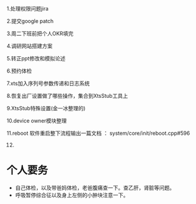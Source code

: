 1.处理权限问题jira  

2.提交google patch

3.周二下班前把个人OKR填完

4.调研网站搭建方案

5.转正ppt修改和模拟论述

6.预约体检

7.xts加入序列号参数传递和日志系统

8.恢复出厂设置做了哪些操作，集合到XtsStub工具上

9.XtsStub特殊设置(金一冰整理的)

10.device owner模块整理

11.reboot 软件重启整下流程输出一篇文档 ： system/core/init/reboot.cpp#596

12.

# 个人要务
- 自己体检，以及带爸妈体检，老爸腹痛查一下。查乙肝，肾脏等问题。
- 呼吸暂停综合征以及身上左侧的小肿块注意一下。



